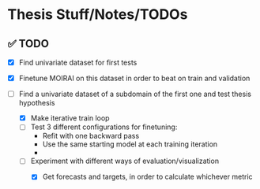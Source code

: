 # Thesis Stuff/Notes/TODOs

## ✅ TODO

- [x] Find univariate dataset for first tests

- [x] Finetune MOIRAI on this dataset in order to beat on train and validation

- [ ] Find a univariate dataset of a subdomain of the first one and test thesis hypothesis
  - [x] Make iterative train loop
  - [ ] Test 3 different configurations for finetuning:
    - Refit with one backward pass
    - Use the same starting model at each training iteration
    - 
  - [ ] Experiment with different ways of evaluation/visualization
    - [x] Get forecasts and targets, in order to calculate whichever metric

